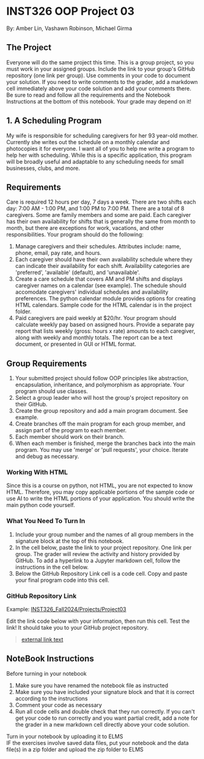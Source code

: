 # INST326 OOP Project 03

By: Amber Lin, Vashawn Robinson, Michael Girma

## The Project

Everyone will do the same project this time. This is a group project, so you must work in your assigned groups. Include the link to your group's GitHub repository (one link per group). 
Use comments in your code to document your solution. If you need to write comments to the grader, add a markdown cell immediately above your code solution and add your comments there. 
Be sure to read and follow all the requirements and the Notebook Instructions at the bottom of this notebook. Your grade may depend on it!


## 1. A Scheduling Program

My wife is responsible for scheduling caregivers for her 93 year-old mother. Currently she writes out the schedule on a monthly calendar and photocopies it for everyone. 
I want all of you to help me write a program to help her with scheduling. While this is a specific application, this program will be broadly useful and adaptable to any scheduling needs for small businesses, clubs, and more.

## Requirements 

Care is required 12 hours per day, 7 days a week. There are two shifts each day: 7:00 AM - 1:00 PM, and 1:00 PM to 7:00 PM. There are a total of 8 caregivers. Some are family members and some are paid. 
Each caregiver has their own availability for shifts that is generally the same from month to month, but there are exceptions for work, vacations, and other responsibilities. Your program should do the following:

1. Manage caregivers and their schedules. Attributes include: name, phone, email, pay rate, and hours.
2. Each caregiver should have their own availability schedule where they can indicate their availability for each shift. Availability categories are 'preferred', 'available' (default), and 'unavailable'.
3.  Create a care schedule that covers AM and PM shifts and displays caregiver names on a calendar (see example). The schedule should accomodate caregivers' individual schedules and availability preferences. The python calendar module provides options for creating HTML calendars. Sample code for the HTML calendar is in the project folder.
4.  Paid caregivers are paid weekly at $20/hr. Your program should calculate weekly pay based on assigned hours. Provide a separate pay report that lists weekly (gross: hours x rate) amounts to each caregiver, along with weekly and monthly totals. The report can be a text document, or presented in GUI or HTML format.

## Group Requirements 

1. Your submitted project should follow OOP principles like abstraction, encapsulation, inheritance, and polymorphism as appropriate. Your program should use classes.
2. Select a group leader who will host the group's project repository on their GitHub.
3. Create the group repository and add a main program document. See example.
4. Create branches off the main program for each group member, and assign part of the program to each member.
5. Each member should work on their branch.
6. When each member is finished, merge the branches back into the main program. You may use 'merge' or 'pull requests', your choice. Iterate and debug as necessary.

### Working With HTML
Since this is a course on python, not HTML, you are not expected to know HTML. 
Therefore, you may copy applicable portions of the sample code or use AI to write the HTML portions of your application. You should write the main python code yourself.

### What You Need To Turn In

1. Include your group number and the names of all group members in the signature block at the top of this notebook.
2. In the cell below, paste the link to your project repository. One link per group. The grader will review the activity and history provided by GitHub. To add a hyperlink to a Jupyter markdown cell, follow the instructions in the cell below.
3. Below the GitHub Repository Link cell is a code cell. Copy and paste your final program code into this cell.


### GitHub Repository Link

Example: [INST326_Fall2024/Projects/Project03](https://github.com/sdempwolf/INST326_Fall_2024/tree/main/Projects/Project03) 

Edit the link code below with your information, then run this cell. Test the link! It should take you to your GitHub project repository.
> [external link text](http://url_here)


## NoteBook Instructions 

Before turning in your notebook

1. Make sure you have renamed the notebook file as instructed
2. Make sure you have included your signature block and that it is correct according to the instructions
3. Comment your code as necessary
4. Run all code cells and double check that they run correctly. If you can't get your code to run correctly and you want partial credit, add a note for the grader in a new markdown cell directly above your code solution.

Turn in your notebook by uploading it to ELMS<br>
IF the exercises involve saved data files, put your notebook and the data file(s) in a zip folder and upload the zip folder to ELMS


